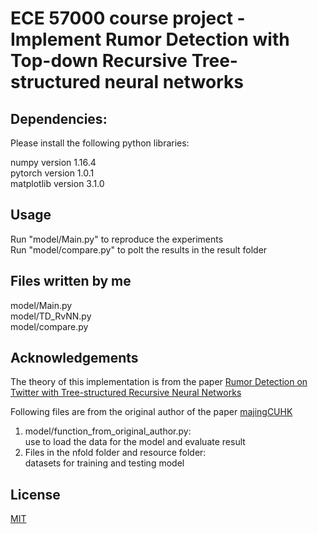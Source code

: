 # ECE 57000 course project - Implement Rumor Detection with Top-down Recursive Tree-structured neural networks
## Dependencies:

Please install the following python libraries:

numpy version 1.16.4<br/>
pytorch version 1.0.1<br/>
matplotlib version 3.1.0<br/>

## Usage
Run "model/Main.py" to reproduce the experiments<br/>
Run "model/compare.py" to polt the results in the result folder<br/>

## Files written by me

model/Main.py<br/>
model/TD_RvNN.py<br/>
model/compare.py<br/>

## Acknowledgements

The theory of this implementation is from the paper [Rumor Detection on Twitter with Tree-structured Recursive Neural Networks](https://www.aclweb.org/anthology/P18-1184/)

Following files are from the original author of the paper [majingCUHK](https://github.com/majingCUHK/Rumor_RvNN)<br/>
1. model/function_from_original_author.py:<br/>
	use to load the data for the model and evaluate result<br/>
2. Files in the nfold folder and resource folder:<br/> 
	datasets for training and testing model<br/>

## License
[MIT](https://choosealicense.com/licenses/mit/)

